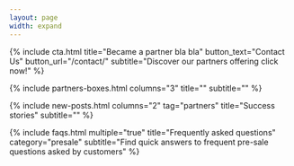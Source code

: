 ```yaml
---
layout: page
width: expand
---
```

{% include cta.html title="Became a partner bla bla" button_text="Contact Us" button_url="/contact/" subtitle="Discover our partners offering click now!" %}
<!-- Browse Topics -->
{% include partners-boxes.html columns="3" title="" subtitle="" %}
<!-- New posts -->
{% include new-posts.html columns="2" tag="partners" title="Success stories" subtitle="" %}
<!-- faqs -->
{% include faqs.html multiple="true" title="Frequently asked questions" category="presale" subtitle="Find quick answers to frequent pre-sale questions asked by customers" %}